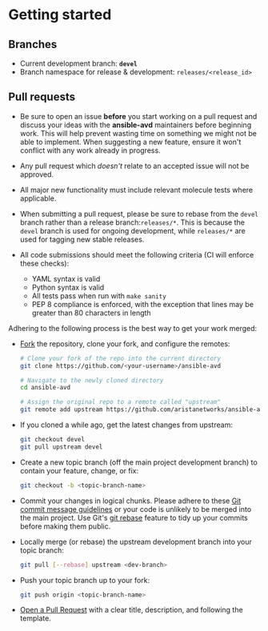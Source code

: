 # Getting started

## Branches

- Current development branch: **`devel`**
- Branch namespace for release & development: `releases/<release_id>`

## Pull requests

- Be sure to open an issue **before** you start working on a pull request and discuss your ideas with the **ansible-avd** maintainers before beginning work. This will help prevent wasting time on something we might not be able to implement. When suggesting a new feature, ensure it won't conflict with any work already in progress.

- Any pull request which _doesn't_ relate to an accepted issue will not be approved.

- All major new functionality must include relevant molecule tests where applicable.

- When submitting a pull request, please be sure to rebase from the `devel` branch rather than a release branch:`releases/*`. This is because the `devel` branch is used for ongoing development, while `releases/*` are used for tagging new stable releases.

- All code submissions should meet the following criteria (CI will enforce these checks):

  - YAML syntax is valid
  - Python syntax is valid
  - All tests pass when run with `make sanity`
  - PEP 8 compliance is enforced, with the exception that lines may be greater than 80 characters in length

Adhering to the following process is the best way to get your work merged:

- [Fork](https://docs.github.com/en/get-started/quickstart/fork-a-repo) the repository, clone your fork, and configure the remotes:

  ```bash
  # Clone your fork of the repo into the current directory
  git clone https://github.com/<your-username>/ansible-avd

  # Navigate to the newly cloned directory
  cd ansible-avd

  # Assign the original repo to a remote called "upstream"
  git remote add upstream https://github.com/aristanetworks/ansible-avd.git
  ```

- If you cloned a while ago, get the latest changes from upstream:

  ```bash
  git checkout devel
  git pull upstream devel
  ```

- Create a new topic branch (off the main project development branch) to contain your feature, change, or fix:

  ```bash
  git checkout -b <topic-branch-name>
  ```

- Commit your changes in logical chunks. Please adhere to these [Git commit message guidelines](http://tbaggery.com/2008/04/19/a-note-about-git-commit-messages.html) or your code is unlikely to be merged into the main project. Use Git's [git rebase](https://docs.github.com/en/get-started/using-git/about-git-rebase) feature to tidy up your commits before making them public.

- Locally merge (or rebase) the upstream development branch into your topic branch:

  ```bash
  git pull [--rebase] upstream <dev-branch>
  ```

- Push your topic branch up to your fork:

  ```bash
  git push origin <topic-branch-name>
  ```

- [Open a Pull Request](https://github.com/aristanetworks/ansible-avd/pulls) with a clear title, description, and following the template.
